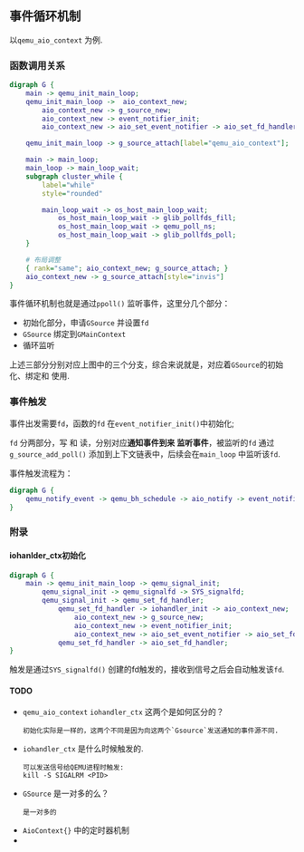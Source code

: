 ## 事件循环机制

以`qemu_aio_context` 为例.

### 函数调用关系

```dot
digraph G {
    main -> qemu_init_main_loop;
    qemu_init_main_loop ->  aio_context_new;
        aio_context_new -> g_source_new;
        aio_context_new -> event_notifier_init;
        aio_context_new -> aio_set_event_notifier -> aio_set_fd_handler -> g_source_add_poll;

    qemu_init_main_loop -> g_source_attach[label="qemu_aio_context"];

    main -> main_loop;
    main_loop -> main_loop_wait;
    subgraph cluster_while {
        label="while"
        style="rounded"

        main_loop_wait -> os_host_main_loop_wait;
            os_host_main_loop_wait -> glib_pollfds_fill;
            os_host_main_loop_wait -> qemu_poll_ns;
            os_host_main_loop_wait -> glib_pollfds_poll;
    }

    # 布局调整
    { rank="same"; aio_context_new; g_source_attach; }
    aio_context_new -> g_source_attach[style="invis"]
}
```

事件循环机制也就是通过`ppoll()` 监听事件，这里分几个部分：

* 初始化部分，申请`GSource` 并设置`fd`
* `GSource` 绑定到`GMainContext`
* 循环监听

上述三部分分别对应上图中的三个分支，综合来说就是，对应着`GSource`的初始化、绑定和
使用.

### 事件触发

事件出发需要`fd`，函数的`fd` 在`event_notifier_init()`中初始化;

`fd` 分两部分，写 和 读，分别对应**通知事件到来** **监听事件**，被监听的`fd`
通过`g_source_add_poll()` 添加到上下文链表中，后续会在`main_loop` 中监听该`fd`.

事件触发流程为：

```dot
digraph G {
    qemu_notify_event -> qemu_bh_schedule -> aio_notify -> event_notifier_set -> write;
}
```



### 附录


#### iohanlder_ctx初始化

```dot
digraph G {
    main -> qemu_init_main_loop -> qemu_signal_init;
        qemu_signal_init -> qemu_signalfd -> SYS_signalfd;
        qemu_signal_init -> qemu_set_fd_handler;
            qemu_set_fd_handler -> iohandler_init -> aio_context_new;
                aio_context_new -> g_source_new;
                aio_context_new -> event_notifier_init;
                aio_context_new -> aio_set_event_notifier -> aio_set_fd_handler -> g_source_add_poll;
            qemu_set_fd_handler -> aio_set_fd_handler;
}
```

触发是通过`SYS_signalfd()` 创建的fd触发的，接收到信号之后会自动触发该`fd`.


#### TODO

* `qemu_aio_context` `iohandler_ctx` 这两个是如何区分的？
    ```
    初始化实际是一样的，这两个不同是因为向这两个`Gsource`发送通知的事件源不同.
    ```
* `iohandler_ctx` 是什么时候触发的.
    ```
    可以发送信号给QEMU进程时触发:
    kill -S SIGALRM <PID>
    ```
* `GSource` 是一对多的么？
    ```
    是一对多的
    ```
* `AioContext{}` 中的定时器机制
* 

